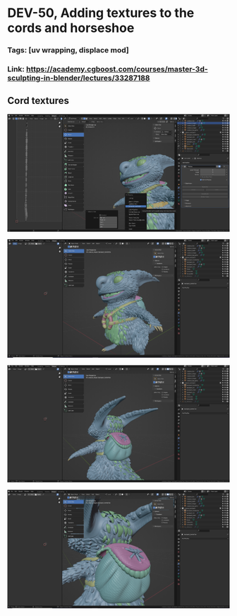 # DEV-50, Adding textures to the cords and horseshoe
### Tags: [uv wrapping, displace mod]
### Link: <https://academy.cgboost.com/courses/master-3d-sculpting-in-blender/lectures/33287188>

## Cord textures

![](../images/DEV-50/DEV-50-A1.png)

![](../images/DEV-50/DEV-50-A2.png)

![](../images/DEV-50/DEV-50-A3.png)

![](../images/DEV-50/DEV-50-A4.png)